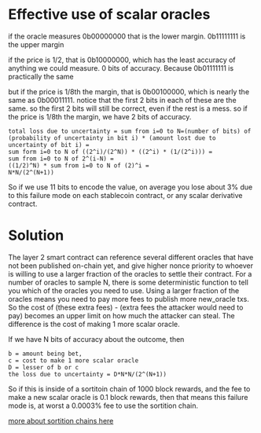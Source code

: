 Effective use of scalar oracles
==============

if the oracle measures 0b00000000 that is the lower  margin. 0b11111111 is the upper margin

if the price is 1/2, that is 0b10000000, which has the least accuracy of anything we could measure. 0 bits of accuracy.
Because 0b01111111 is practically the same

but if the price is 1/8th the margin, that is 0b00100000, which is nearly the same as 0b00011111.
notice that the first 2 bits in each of these are the same.
so the first 2 bits will still be correct, even if the rest is a mess. so if the price is 1/8th the margin, we have 2 bits of accuracy. 

```
total loss due to uncertainty = sum from i=0 to N=(number of bits) of  (probability of uncertainty in bit i) * (amount lost due to uncertainty of bit i) =
sum form i=0 to N of ((2^i)/(2^N)) * ((2^i) * (1/(2^i))) =
sum from i=0 to N of 2^(i-N) =
((1/2)^N) * sum from i=0 to N of (2)^i =
N*N/(2^(N+1))
```

So if we use 11 bits to encode the value, on average you lose about 3% due to this failure mode on each stablecoin contract, or any scalar derivative contract.



Solution
==========
The layer 2 smart contract can reference several different oracles that have not been published on-chain yet, and give higher nonce priority to whoever is willing to use a larger fraction of the oracles to settle their contract.
For a number of oracles to sample N, there is some deterministic function to tell you which of the oracles you need to use.
Using a larger fraction of the oracles means you need to pay more fees to publish more new_oracle txs. So the cost of (these extra fees) - (extra fees the attacker would need to pay) becomes an upper limit on how much the attacker can steal.
The difference is the cost of making 1 more scalar oracle.

If we have N bits of accuracy about the outcome, then 

```
b = amount being bet,
c = cost to make 1 more scalar oracle
D = lesser of b or c
the loss due to uncertainty = D*N*N/(2^(N+1))
```

So if this is inside of a sortitoin chain of 1000 block rewards, and the fee to make a new scalar oracle is 0.1 block rewards, then that means this failure mode is, at worst a 0.0003% fee to use the sortition chain.

[more about sortition chains here](https://github.com/zack-bitcoin/amoveo/blob/master/docs/design/sortition_chains.md)